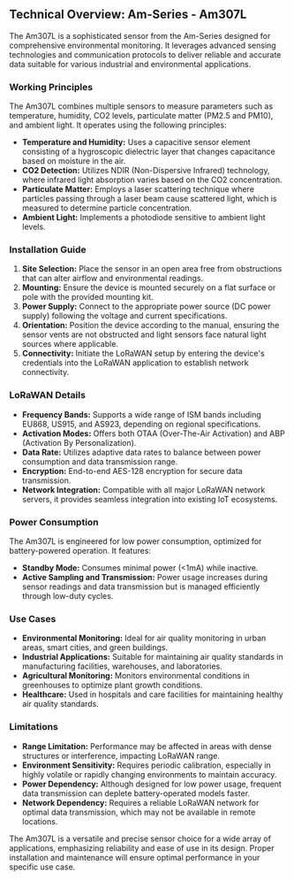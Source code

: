 ## Technical Overview: Am-Series - Am307L

The Am307L is a sophisticated sensor from the Am-Series designed for comprehensive environmental monitoring. It leverages advanced sensing technologies and communication protocols to deliver reliable and accurate data suitable for various industrial and environmental applications.

### Working Principles

The Am307L combines multiple sensors to measure parameters such as temperature, humidity, CO2 levels, particulate matter (PM2.5 and PM10), and ambient light. It operates using the following principles:

- **Temperature and Humidity:** Uses a capacitive sensor element consisting of a hygroscopic dielectric layer that changes capacitance based on moisture in the air.
- **CO2 Detection:** Utilizes NDIR (Non-Dispersive Infrared) technology, where infrared light absorption varies based on the CO2 concentration.
- **Particulate Matter:** Employs a laser scattering technique where particles passing through a laser beam cause scattered light, which is measured to determine particle concentration.
- **Ambient Light:** Implements a photodiode sensitive to ambient light levels.

### Installation Guide

1. **Site Selection:** Place the sensor in an open area free from obstructions that can alter airflow and environmental readings.
2. **Mounting:** Ensure the device is mounted securely on a flat surface or pole with the provided mounting kit.
3. **Power Supply:** Connect to the appropriate power source (DC power supply) following the voltage and current specifications.
4. **Orientation:** Position the device according to the manual, ensuring the sensor vents are not obstructed and light sensors face natural light sources where applicable.
5. **Connectivity:** Initiate the LoRaWAN setup by entering the device's credentials into the LoRaWAN application to establish network connectivity.

### LoRaWAN Details

- **Frequency Bands:** Supports a wide range of ISM bands including EU868, US915, and AS923, depending on regional specifications.
- **Activation Modes:** Offers both OTAA (Over-The-Air Activation) and ABP (Activation By Personalization).
- **Data Rate:** Utilizes adaptive data rates to balance between power consumption and data transmission range.
- **Encryption:** End-to-end AES-128 encryption for secure data transmission.
- **Network Integration:** Compatible with all major LoRaWAN network servers, it provides seamless integration into existing IoT ecosystems.

### Power Consumption

The Am307L is engineered for low power consumption, optimized for battery-powered operation. It features:

- **Standby Mode:** Consumes minimal power (<1mA) while inactive.
- **Active Sampling and Transmission:** Power usage increases during sensor readings and data transmission but is managed efficiently through low-duty cycles.

### Use Cases

- **Environmental Monitoring:** Ideal for air quality monitoring in urban areas, smart cities, and green buildings.
- **Industrial Applications:** Suitable for maintaining air quality standards in manufacturing facilities, warehouses, and laboratories.
- **Agricultural Monitoring:** Monitors environmental conditions in greenhouses to optimize plant growth conditions.
- **Healthcare:** Used in hospitals and care facilities for maintaining healthy air quality standards.

### Limitations

- **Range Limitation:** Performance may be affected in areas with dense structures or interference, impacting LoRaWAN range.
- **Environment Sensitivity:** Requires periodic calibration, especially in highly volatile or rapidly changing environments to maintain accuracy.
- **Power Dependency:** Although designed for low power usage, frequent data transmission can deplete battery-operated models faster.
- **Network Dependency:** Requires a reliable LoRaWAN network for optimal data transmission, which may not be available in remote locations.

The Am307L is a versatile and precise sensor choice for a wide array of applications, emphasizing reliability and ease of use in its design. Proper installation and maintenance will ensure optimal performance in your specific use case.